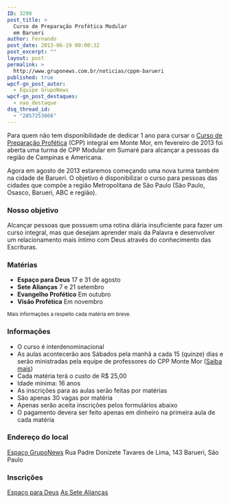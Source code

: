 ```yaml
---
ID: 3290
post_title: >
  Curso de Preparação Profética Modular
  em Barueri
author: Fernando
post_date: 2013-06-19 00:00:32
post_excerpt: ""
layout: post
permalink: >
  http://www.gruponews.com.br/noticias/cppm-barueri
published: true
wpcf-gn_post_autor:
  - Equipe GrupoNews
wpcf-gn_post_destaques:
  - nao_destaque
dsq_thread_id:
  - "2857253666"
---
```

Para quem não tem disponibilidade de dedicar 1 ano para cursar o <a title="Curso de Preparação Profética - Monte Mor" href="http://www.cppmontemor.com.br/" target="_blank">Curso de Preparação Profética</a>&nbsp;(CPP) integral em Monte Mor, em fevereiro de 2013 foi aberta uma turma de CPP Modular em Sumaré para alcançar a pessoas da região de Campinas e Americana.

Agora em agosto de 2013 estaremos começando uma nova turma também na cidade de Barueri. O objetivo é disponibilizar o curso para pessoas das cidades que compõe a região Metropolitana de São Paulo (São Paulo, Osasco, Barueri, ABC e região).
<h3>Nosso objetivo</h3>
Alcançar pessoas que possuem uma rotina diária insuficiente para fazer um curso integral, mas que desejam aprender mais da Palavra e desenvolver um relacionamento mais íntimo com Deus através do conhecimento das Escrituras.
<h3>Matérias</h3>
<ul>
	<li><strong>Espaço para Deus</strong>
17 e 31 de agosto</li>
	<li><strong>Sete Alianças</strong>
7 e 21 setembro</li>
	<li><strong>Evangelho Profético</strong>
Em outubro</li>
	<li><strong>Visão Profética</strong>
Em novembro</li>
</ul>
<small>Mais informações a respeito cada matéria em breve.</small>
<h3>Informações</h3>
<ul>
	<li>O curso é interdenominacional</li>
	<li>As aulas acontecerão aos&nbsp;Sábados pela manhã a cada 15&nbsp;(quinze) dias e serão ministradas pela equipe de professores do CPP Monte Mor (<a href="http://www.cppmontemor.com.br/">Saiba mais</a>)</li>
<li>Cada matéria terá o custo de R$ 25,00</li>
<li>Idade mínima: 16 anos</li>
	<li>As inscrições para as aulas serão feitas por matérias</li>
	<li>São apenas 30 vagas por matéria</li>
	<li>Apenas serão aceita inscrições pelos formulários abaixo</li>
	<li>O pagamento devera ser feito apenas em dinheiro na primeira aula de cada matéria</li>
</ul>
<h3>Endereço do local</h3>
<a title="Espaço GrupoNews" href="http://www.gruponews.com.br/eventos/local/espaco-gruponews">Espaço GrupoNews</a>
Rua Padre Donizete Tavares de Lima, 143
Barueri,&nbsp;São Paulo
<h3>Inscrições</h3>
<a href="http://www.gruponews.com.br/eventos/aula-espaco-para-deus" title="Espaço para Deus">Espaço para Deus</a>
<a href="http://www.gruponews.com.br/eventos/as-sete-aliancas" title="As Sete Alianças">As Sete Alianças</a>